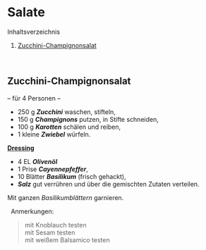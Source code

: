 Salate
======

Inhaltsverzeichnis

1. [Zucchini-Champignonsalat](#zucchini-champignonsalat)


&nbsp;


Zucchini-Champignonsalat
------------------------

– für 4 Personen –

 * 250 g  _**Zucchini**_ waschen, stifteln,  
 * 150 g  _**Champignons**_ putzen, in Stifte schneiden,  
 * 100 g  _**Karotten**_ schälen und reiben,  
 * 1 kleine _**Zwiebel**_ würfeln.  

<u>**Dressing**</u>

 * 4 EL    _**Olivenöl**_ 
 * 1 Prise _**Cayennepfeffer**_,  
 * 10 Blätter _**Basilikum**_ (frisch gehackt),  
 * _**Salz**_ gut verrühren und über die gemischten Zutaten verteilen.
  
Mit ganzen _Basilikumblättern_ garnieren.

&nbsp;
Anmerkungen:
> mit Knoblauch testen  
> mit Sesam testen  
> mit weißem Balsamico testen  
